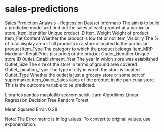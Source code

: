 # sales-predictions
 Sales Prediction Analysis - Regression
Dataset Informatio
 The aim is to build a predictive model and find out the sales of each product at a particular store.
Item_Identifier 	Unique product ID
Item_Weight 	Weight of product
Item_Fat_Content 	Whether the product is low fat or not
Item_Visibility 	The % of total display area of all products in a store allocated to the particular product
Item_Type 	The category to which the product belongs
Item_MRP 	Maximum Retail Price (list price) of the product
Outlet_Identifier 	Unique store ID
Outlet_Establishment_Year 	The year in which store was established
Outlet_Size 	The size of the store in terms of ground area covered
Outlet_Location_Type 	The type of city in which the store is located
Outlet_Type 	Whether the outlet is just a grocery store or some sort of supermarket
Item_Outlet_Sales 	Sales of the product in the particulat store. This is the outcome variable to be predicted.


Libraries
pandas
matplotlib
seaborn
scikit-learn
Algorithms
Linear Regression
Decision Tree
Random Forest


Mean Squared Error: 0.28

Note: The Error metric is in log values. To convert to original values, use exponentiation.
